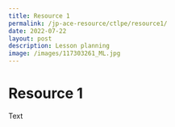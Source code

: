 ```yaml
---
title: Resource 1
permalink: /jp-ace-resource/ctlpe/resource1/
date: 2022-07-22
layout: post
description: Lesson planning
image: /images/117303261_ML.jpg
---
```


# Resource 1

Text